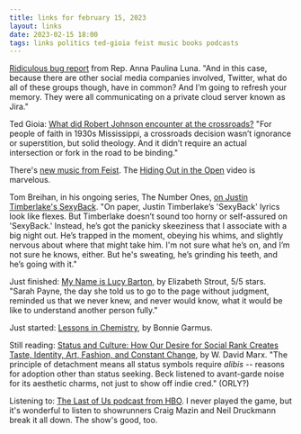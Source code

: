 ```yaml
---
title: links for february 15, 2023
layout: links
date: 2023-02-15 18:00
tags: links politics ted-gioia feist music books podcasts
---
```


[Ridiculous bug report](https://www.techdirt.com/2023/02/15/extraordinarily-confused-congressional-rep-thinks-social-media-companies-are-secretly-communicating-with-govt-censors-via-jira/) from Rep. Anna Paulina Luna. "And in this case, because there are other social media companies involved, Twitter, what do all of these groups though, have in common? And I’m going to refresh your memory. They were all communicating on a private cloud server known as Jira."

Ted Gioia: [What did Robert Johnson encounter at the crossroads?](https://tedgioia.substack.com/p/the-real-story-of-blues-legend-robert) "For people of faith in 1930s Mississippi, a crossroads decision wasn’t ignorance or superstition, but solid theology. And it didn’t require an actual intersection or fork in the road to be binding."

There's [new music from Feist](https://www.listentofeist.com/). The [Hiding Out in the Open](https://www.youtube.com/watch?v=mmEzW7aS1dA&list=PLvdHfRVGDhdtdfOKKnmSINQuF53rjvjxr) video is marvelous.

Tom Breihan, in his ongoing series, The Number Ones, [on Justin Timberlake's SexyBack](https://www.stereogum.com/2213390/the-number-ones-justin-timberlakes-sexyback/columns/the-number-ones/). "On paper, Justin Timberlake’s 'SexyBack' lyrics look like flexes. But Timberlake doesn’t sound too horny or self-assured on 'SexyBack.' Instead, he’s got the panicky skeeziness that I associate with a big night out. He’s trapped in the moment, obeying his whims, and slightly nervous about where that might take him. I'm not sure what he’s on, and I’m not sure he knows, either. But he's sweating, he’s grinding his teeth, and he’s going with it."

Just finished: [My Name is Lucy Barton](https://www.amazon.com/My-Name-Lucy-Barton-Novel/dp/0812979524), by Elizabeth Strout, 5/5 stars. "Sarah Payne, the day she told us to go to the page without judgment, reminded us that we never knew, and never would know, what it would be like to understand another person fully."

Just started: [Lessons in Chemistry](https://www.amazon.com/Lessons-Chemistry-Novel-Bonnie-Garmus/dp/038554734X), by Bonnie Garmus.

Still reading: [Status and Culture: How Our Desire for Social Rank Creates Taste, Identity, Art, Fashion, and Constant Change](https://www.amazon.com/Status-Culture-Creates-Identity-Constant/dp/0593296702), by W. David Marx. "The principle of detachment means all status symbols require *alibis* -- reasons for adoption other than status seeking. Beck listened to avant-garde noise for its aesthetic charms, not just to show off indie cred." (ORLY?)

Listening to: [The Last of Us podcast from HBO](https://open.spotify.com/show/63sqfQdGgHdkBlR7bxLeBk?si=7ab15883978f4a0a). I never played the game, but it's wonderful to listen to showrunners Craig Mazin and Neil Druckmann break it all down. The show's good, too.